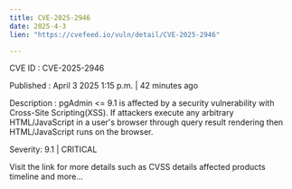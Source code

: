 ```yaml
---
title: CVE-2025-2946
date: 2025-4-3
lien: "https://cvefeed.io/vuln/detail/CVE-2025-2946"

---
```


CVE ID : CVE-2025-2946

Published :  April 3
2025
1:15 p.m. | 42 minutes ago

Description : pgAdmin <= 9.1 is affected by a security vulnerability with Cross-Site Scripting(XSS). If attackers execute any arbitrary HTML/JavaScript in a user's browser through query result rendering
then HTML/JavaScript runs on the browser.

Severity: 9.1 | CRITICAL

Visit the link for more details
such as CVSS details
affected products
timeline
and more...
